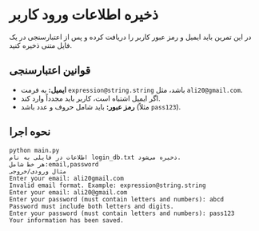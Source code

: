 # ذخیره اطلاعات ورود کاربر

در این تمرین باید ایمیل و رمز عبور کاربر را دریافت کرده و پس از اعتبارسنجی در یک فایل متنی ذخیره کنید.

## قوانین اعتبارسنجی

- **ایمیل:** به فرمت `expression@string.string` باشد، مثل `ali20@gmail.com`.
- اگر ایمیل اشتباه است، کاربر باید مجدداً وارد کند.
- **رمز عبور:** باید شامل حروف و عدد باشد (مثلاً `pass123`).

## نحوه اجرا

```text
python main.py
اطلاعات در فایلی به نام login_db.txt ذخیره می‌شود.
هر خط شامل:email,password
مثال ورودی/خروجی
Enter your email: ali20gmail.com
Invalid email format. Example: expression@string.string
Enter your email: ali20@gmail.com
Enter your password (must contain letters and numbers): abcd
Password must include both letters and digits.
Enter your password (must contain letters and numbers): pass123
Your information has been saved.
